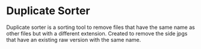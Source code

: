 # Duplicate Sorter

Duplicate sorter is a sorting tool to remove files that have the same name as other files but with a different extension.
Created to remove the side jpgs that have an existing raw version with the same name.
